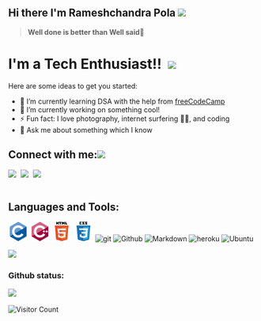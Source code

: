 ## Hi there I'm Rameshchandra Pola <img src="https://github.com/TheDudeThatCode/TheDudeThatCode/blob/master/Assets/Mario_Hello_Big.gif" width="30px">
> **Well done is better than Well said**💪

# I'm a Tech Enthusiast!! </b>&nbsp;<img src="https://github.com/TheDudeThatCode/TheDudeThatCode/blob/master/Assets/Designer.gif" width="44px">

Here are some ideas to get you started:

- 🌱 I’m currently learning DSA with the help from [freeCodeCamp](https://www.youtube.com/channel/UC8butISFwT-Wl7EV0hUK0BQ)
- 🔭 I’m currently working on something cool!
- ⚡ Fun fact: I love photography, internet surfering 🏄‍♂️, and coding
- 💬 Ask me about something which I know



## Connect with me:<img src="https://github.com/TheDudeThatCode/TheDudeThatCode/blob/master/Assets/Handshake.gif" height="32px">
<a href="https://www.linkedin.com/in/pola-ramesh-chandra-b78347202/" target="blank" >
  <img align="left" width ="25px" src="https://github.com/TheDudeThatCode/TheDudeThatCode/blob/master/Assets/Linkedin.svg" />
  </a>
<a href="https://twitter.com/POLARAMESHCHAN2" target="blank" >
    <img align="left" width ="25px"src="https://github.com/TheDudeThatCode/TheDudeThatCode/blob/master/Assets/Twitter.svg"/>
  </a>
  <a href="mailto:pola.rameshchandra22@gmail.com">
    <img align="left" width ="25px" src="https://github.com/TheDudeThatCode/TheDudeThatCode/blob/master/Assets/Gmail.svg" />
  </a>
  <br>
  <br>
  
 ## Languages and Tools:
<p align="left"> <a> <img src="https://raw.githubusercontent.com/devicons/devicon/master/icons/c/c-original.svg" alt="c" width="40" height="40"/> </a>
 <a> <img src="https://raw.githubusercontent.com/devicons/devicon/master/icons/cplusplus/cplusplus-original.svg" alt="cplusplus" width="40" height="40"/> </a>
  <a > <img src="https://raw.githubusercontent.com/devicons/devicon/master/icons/html5/html5-original-wordmark.svg" alt="html5" width="40" height="40"/> </a>
 <a > <img src="https://raw.githubusercontent.com/devicons/devicon/master/icons/css3/css3-original-wordmark.svg" alt="css3" width="40" height="40"/> </a>
<a > <img src="https://www.vectorlogo.zone/logos/git-scm/git-scm-icon.svg" alt="git" width="40" height="40"/> </a>
  <a > <img src="https://user-images.githubusercontent.com/76244600/126533116-176092fb-9750-4ade-a482-d4cf6aa2860b.png" alt="Github" width="40" height="40"/> </a>
   <a > <img src="https://user-images.githubusercontent.com/76244600/126533722-ebb4bc70-0f06-43f1-b25f-660ab1ee011b.png" alt="Markdown" width="40" height="40"/> </a>
 <a> <img src="https://www.vectorlogo.zone/logos/heroku/heroku-icon.svg" alt="heroku" width="40" height="40"/> </a> 
  <a > <img src="https://user-images.githubusercontent.com/76244600/126532816-c1a58804-20cf-4762-836b-2d243cf7687d.png" alt="Ubuntu" width="40" height="40"/> </a>
</p>


<a>
<p align="left"> <img src="https://github-readme-stats.vercel.app/api/top-langs/?username=Rameshchandrapola&layout=compact"  />
  </a>
<br>

### Github status:
<p align="left"> <img src="https://github-readme-stats.vercel.app/api?username=Rameshchandrapola&show_icons=true&theme=radical"  />

 
 ![Visitor Count](https://profile-counter.glitch.me/{Rameshchandrapola}/count.svg)

